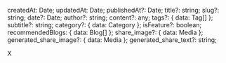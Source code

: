 createdAt: Date;    updatedAt: Date;    publishedAt?: Date;    title?: string;
    slug?: string;
    date?: Date;
    author?: string;
    content?: any;
    tags?: { data: Tag[] };
    subtitle?: string;
    category?: { data: Category };
    isFeature?: boolean;
    recommendedBlogs: { data: Blog[] };
    share_image?: { data: Media };
    generated_share_image?: { data: Media };
    generated_share_text?: string;

X
